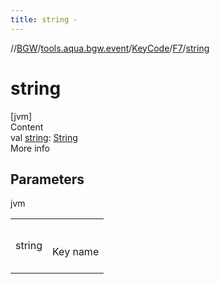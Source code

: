 ```yaml
---
title: string -
---
```

//[BGW](../../../../index.md)/[tools.aqua.bgw.event](../../index.md)/[KeyCode](../index.md)/[F7](index.md)/[string](string.md)



# string  
[jvm]  
Content  
val [string](string.md): [String](https://kotlinlang.org/api/latest/jvm/stdlib/kotlin/-string/index.html)  
More info  


## Parameters  
  
jvm  
  
| | |
|---|---|
| <a name="tools.aqua.bgw.event/KeyCode.F7/string/#/PointingToDeclaration/"></a>string| <a name="tools.aqua.bgw.event/KeyCode.F7/string/#/PointingToDeclaration/"></a><br><br>Key name<br><br>|
  
  



